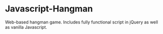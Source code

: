 # Javascript-Hangman

Web-based hangman game. Includes fully functional script in jQuery as well as vanilla Javascript.
